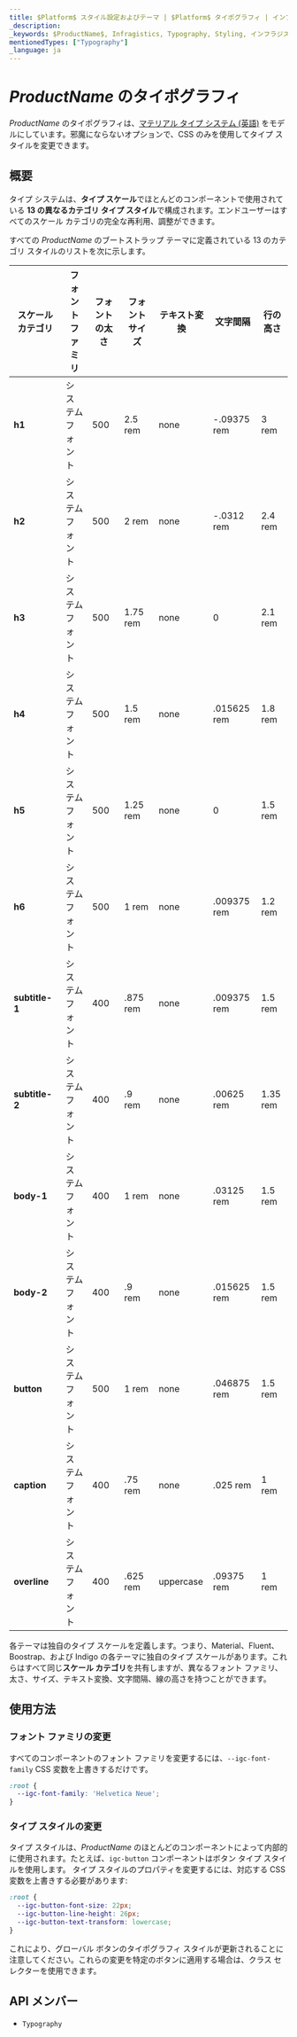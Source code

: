 ```yaml
---
title: $Platform$ スタイル設定およびテーマ | $Platform$ タイポグラフィ | インフラジスティックス
_description:
_keywords: $ProductName$, Infragistics, Typography, Styling, インフラジスティックス, タイポグラフィ, スタイル設定
mentionedTypes: ["Typography"]
_language: ja
---
```


# $ProductName$ のタイポグラフィ
$ProductName$ のタイポグラフィは、[マテリアル タイプ システム (英語)](https://material.io/design/typography/the-type-system.html#) をモデルにしています。邪魔にならないオプションで、CSS のみを使用してタイプ スタイルを変更できます。

## 概要
タイプ システムは、**タイプ スケール**でほとんどのコンポーネントで使用されている **13 の異なるカテゴリ タイプ スタイル**で構成されます。エンドユーザーはすべてのスケール カテゴリの完全な再利用、調整ができます。

すべての $ProductName$ のブートストラップ テーマに定義されている 13 のカテゴリ スタイルのリストを次に示します。

| **スケール カテゴリ** | **フォント ファミリ** | **フォントの太さ** | **フォント サイズ** | **テキスト変換** | **文字間隔** | **行の高さ** |
|--------------------|-----------------|-----------------|---------------|--------------------|--------------------|-----------------|
| **h1**             |  システム フォント    | 500             | 2.5 rem       | none               | -.09375 rem        | 3 rem           |
| **h2**             |  システム フォント    | 500             | 2 rem         | none               | -.0312 rem         | 2.4 rem         |
| **h3**             |  システム フォント    | 500             | 1.75 rem      | none               | 0                  | 2.1 rem         |
| **h4**             |  システム フォント    | 500             | 1.5 rem       | none               | .015625 rem        | 1.8 rem         |
| **h5**             |  システム フォント    | 500             | 1.25 rem      | none               | 0                  | 1.5 rem         |
| **h6**             |  システム フォント    | 500             | 1 rem         | none               | .009375 rem        | 1.2 rem         |
| **subtitle-1**     |  システム フォント    | 400             | .875 rem      | none               | .009375 rem        | 1.5 rem         |
| **subtitle-2**     |  システム フォント    | 400             | .9 rem        | none               | .00625 rem         | 1.35 rem        |
| **body-1**         |  システム フォント    | 400             | 1 rem         | none               | .03125 rem         | 1.5 rem         |
| **body-2**         |  システム フォント    | 400             | .9 rem        | none               | .015625 rem        | 1.5 rem         |
| **button**         |  システム フォント    | 500             | 1 rem         | none               | .046875 rem        | 1.5 rem         |
| **caption**        |  システム フォント    | 400             | .75 rem       | none               | .025 rem           | 1 rem           |
| **overline**       |  システム フォント    | 400             | .625 rem      | uppercase          | .09375 rem         | 1 rem           |

各テーマは独自のタイプ スケールを定義します。つまり、Material、Fluent、Boostrap、および Indigo の各テーマに独自のタイプ スケールがあります。これらはすべて同じ**スケール カテゴリ**を共有しますが、異なるフォント ファミリ、太さ、サイズ、テキスト変換、文字間隔、線の高さを持つことができます。

## 使用方法

### フォント ファミリの変更

すべてのコンポーネントのフォント ファミリを変更するには、`--igc-font-family` CSS 変数を上書きするだけです。

```css
:root {
  --igc-font-family: 'Helvetica Neue';
}
```

### タイプ スタイルの変更

タイプ スタイルは、$ProductName$ のほとんどのコンポーネントによって内部的に使用されます。たとえば、`igc-button` コンポーネントはボタン タイプ スタイルを使用します。
タイプ スタイルのプロパティを変更するには、対応する CSS 変数を上書きする必要があります:

```css
:root {
  --igc-button-font-size: 22px;
  --igc-button-line-height: 26px;
  --igc-button-text-transform: lowercase;
}
```

これにより、グローバル ボタンのタイポグラフィ スタイルが更新されることに注意してください。これらの変更を特定のボタンに適用する場合は、クラス セレクターを使用できます。

## API メンバー

 - `Typography`